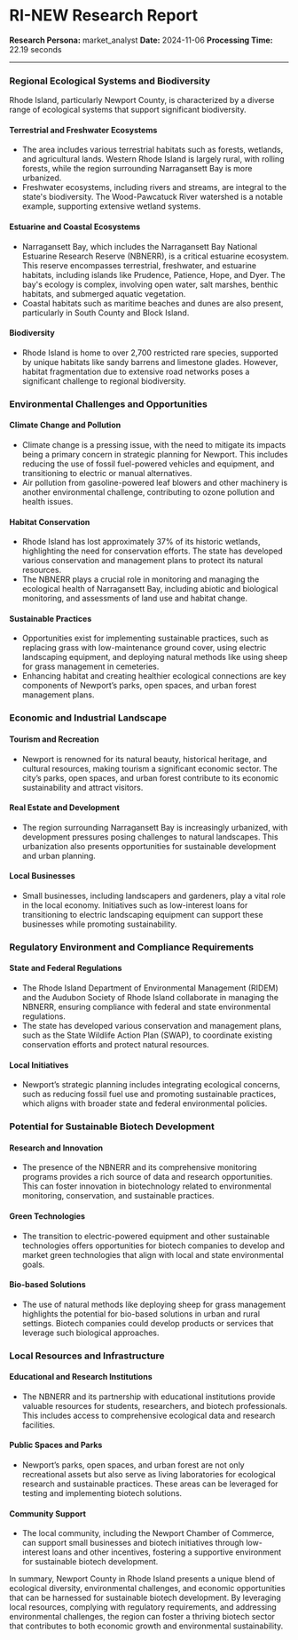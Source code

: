 # RI-NEW Research Report

**Research Persona:** market_analyst
**Date:** 2024-11-06
**Processing Time:** 22.19 seconds

---

### Regional Ecological Systems and Biodiversity

Rhode Island, particularly Newport County, is characterized by a diverse range of ecological systems that support significant biodiversity.

#### Terrestrial and Freshwater Ecosystems
- The area includes various terrestrial habitats such as forests, wetlands, and agricultural lands. Western Rhode Island is largely rural, with rolling forests, while the region surrounding Narragansett Bay is more urbanized.
- Freshwater ecosystems, including rivers and streams, are integral to the state's biodiversity. The Wood-Pawcatuck River watershed is a notable example, supporting extensive wetland systems.

#### Estuarine and Coastal Ecosystems
- Narragansett Bay, which includes the Narragansett Bay National Estuarine Research Reserve (NBNERR), is a critical estuarine ecosystem. This reserve encompasses terrestrial, freshwater, and estuarine habitats, including islands like Prudence, Patience, Hope, and Dyer. The bay's ecology is complex, involving open water, salt marshes, benthic habitats, and submerged aquatic vegetation.
- Coastal habitats such as maritime beaches and dunes are also present, particularly in South County and Block Island.

#### Biodiversity
- Rhode Island is home to over 2,700 restricted rare species, supported by unique habitats like sandy barrens and limestone glades. However, habitat fragmentation due to extensive road networks poses a significant challenge to regional biodiversity.

### Environmental Challenges and Opportunities

#### Climate Change and Pollution
- Climate change is a pressing issue, with the need to mitigate its impacts being a primary concern in strategic planning for Newport. This includes reducing the use of fossil fuel-powered vehicles and equipment, and transitioning to electric or manual alternatives.
- Air pollution from gasoline-powered leaf blowers and other machinery is another environmental challenge, contributing to ozone pollution and health issues.

#### Habitat Conservation
- Rhode Island has lost approximately 37% of its historic wetlands, highlighting the need for conservation efforts. The state has developed various conservation and management plans to protect its natural resources.
- The NBNERR plays a crucial role in monitoring and managing the ecological health of Narragansett Bay, including abiotic and biological monitoring, and assessments of land use and habitat change.

#### Sustainable Practices
- Opportunities exist for implementing sustainable practices, such as replacing grass with low-maintenance ground cover, using electric landscaping equipment, and deploying natural methods like using sheep for grass management in cemeteries.
- Enhancing habitat and creating healthier ecological connections are key components of Newport’s parks, open spaces, and urban forest management plans.

### Economic and Industrial Landscape

#### Tourism and Recreation
- Newport is renowned for its natural beauty, historical heritage, and cultural resources, making tourism a significant economic sector. The city’s parks, open spaces, and urban forest contribute to its economic sustainability and attract visitors.

#### Real Estate and Development
- The region surrounding Narragansett Bay is increasingly urbanized, with development pressures posing challenges to natural landscapes. This urbanization also presents opportunities for sustainable development and urban planning.

#### Local Businesses
- Small businesses, including landscapers and gardeners, play a vital role in the local economy. Initiatives such as low-interest loans for transitioning to electric landscaping equipment can support these businesses while promoting sustainability.

### Regulatory Environment and Compliance Requirements

#### State and Federal Regulations
- The Rhode Island Department of Environmental Management (RIDEM) and the Audubon Society of Rhode Island collaborate in managing the NBNERR, ensuring compliance with federal and state environmental regulations.
- The state has developed various conservation and management plans, such as the State Wildlife Action Plan (SWAP), to coordinate existing conservation efforts and protect natural resources.

#### Local Initiatives
- Newport’s strategic planning includes integrating ecological concerns, such as reducing fossil fuel use and promoting sustainable practices, which aligns with broader state and federal environmental policies.

### Potential for Sustainable Biotech Development

#### Research and Innovation
- The presence of the NBNERR and its comprehensive monitoring programs provides a rich source of data and research opportunities. This can foster innovation in biotechnology related to environmental monitoring, conservation, and sustainable practices.

#### Green Technologies
- The transition to electric-powered equipment and other sustainable technologies offers opportunities for biotech companies to develop and market green technologies that align with local and state environmental goals.

#### Bio-based Solutions
- The use of natural methods like deploying sheep for grass management highlights the potential for bio-based solutions in urban and rural settings. Biotech companies could develop products or services that leverage such biological approaches.

### Local Resources and Infrastructure

#### Educational and Research Institutions
- The NBNERR and its partnership with educational institutions provide valuable resources for students, researchers, and biotech professionals. This includes access to comprehensive ecological data and research facilities.

#### Public Spaces and Parks
- Newport’s parks, open spaces, and urban forest are not only recreational assets but also serve as living laboratories for ecological research and sustainable practices. These areas can be leveraged for testing and implementing biotech solutions.

#### Community Support
- The local community, including the Newport Chamber of Commerce, can support small businesses and biotech initiatives through low-interest loans and other incentives, fostering a supportive environment for sustainable biotech development.

In summary, Newport County in Rhode Island presents a unique blend of ecological diversity, environmental challenges, and economic opportunities that can be harnessed for sustainable biotech development. By leveraging local resources, complying with regulatory requirements, and addressing environmental challenges, the region can foster a thriving biotech sector that contributes to both economic growth and environmental sustainability.
